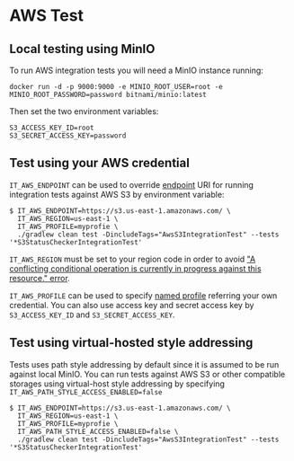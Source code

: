 # AWS Test

## Local testing using MinIO

To run AWS integration tests you will need a MinIO instance running:
```
docker run -d -p 9000:9000 -e MINIO_ROOT_USER=root -e MINIO_ROOT_PASSWORD=password bitnami/minio:latest
```

Then set the two environment variables:
```
S3_ACCESS_KEY_ID=root
S3_SECRET_ACCESS_KEY=password
```

## Test using your AWS credential

`IT_AWS_ENDPOINT` can be used to override [endpoint](https://docs.aws.amazon.com/general/latest/gr/s3.html) URI
for running integration tests against AWS S3 by environment variable:

```
$ IT_AWS_ENDPOINT=https://s3.us-east-1.amazonaws.com/ \
  IT_AWS_REGION=us-east-1 \
  IT_AWS_PROFILE=myprofie \
  ./gradlew clean test -DincludeTags="AwsS3IntegrationTest" --tests '*S3StatusCheckerIntegrationTest'
```

`IT_AWS_REGION` must be set to your region code in order to avoid
["A conflicting conditional operation is currently in progress against this resource." error](http://stackoverflow.com/questions/13898057/aws-error-message-a-conflicting-conditional-operation-is-currently-in-progress).

`IT_AWS_PROFILE` can be used to specify
[named profile](https://docs.aws.amazon.com/cli/latest/userguide/cli-configure-profiles.html)
referring your own credential.
You can also use access key and secret access key by `S3_ACCESS_KEY_ID` and `S3_SECRET_ACCESS_KEY`.


## Test using virtual-hosted style addressing

Tests uses path style addressing by default since it is assumed to be run against local MinIO.
You can run tests against AWS S3 or other compatible storages using virtual-host style addressing by
specifying `IT_AWS_PATH_STYLE_ACCESS_ENABLED=false`

```
$ IT_AWS_ENDPOINT=https://s3.us-east-1.amazonaws.com/ \
  IT_AWS_REGION=us-east-1 \
  IT_AWS_PROFILE=myprofie \
  IT_AWS_PATH_STYLE_ACCESS_ENABLED=false \
  ./gradlew clean test -DincludeTags="AwsS3IntegrationTest" --tests '*S3StatusCheckerIntegrationTest'
```
